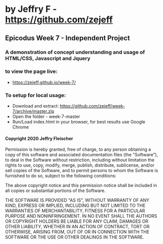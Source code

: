 # by Jeffry F - https://github.com/zejeff
## Epicodus Week 7 - Independent Project
### A demonstration of concept understanding and usage of HTML/CSS, Javascript and Jquery
### to view the page live:
* https://zejeff.github.io/week-7/
### To setup for local usage:
* Download and extract: https://github.com/zejeff/week-7/archive/master.zip
* Open the folder - week-7-master
* Run/Load index.html in your browser, for best results use Google Chrome
#### Copyright 2020 Jeffry Fleischer

Permission is hereby granted, free of charge, to any person obtaining a copy of this software and associated documentation files (the "Software"), to deal in the Software without restriction, including without limitation the rights to use, copy, modify, merge, publish, distribute, sublicense, and/or sell copies of the Software, and to permit persons to whom the Software is furnished to do so, subject to the following conditions:

The above copyright notice and this permission notice shall be included in all copies or substantial portions of the Software.

THE SOFTWARE IS PROVIDED "AS IS", WITHOUT WARRANTY OF ANY KIND, EXPRESS OR IMPLIED, INCLUDING BUT NOT LIMITED TO THE WARRANTIES OF MERCHANTABILITY, FITNESS FOR A PARTICULAR PURPOSE AND NONINFRINGEMENT. IN NO EVENT SHALL THE AUTHORS OR COPYRIGHT HOLDERS BE LIABLE FOR ANY CLAIM, DAMAGES OR OTHER LIABILITY, WHETHER IN AN ACTION OF CONTRACT, TORT OR OTHERWISE, ARISING FROM, OUT OF OR IN CONNECTION WITH THE SOFTWARE OR THE USE OR OTHER DEALINGS IN THE SOFTWARE.